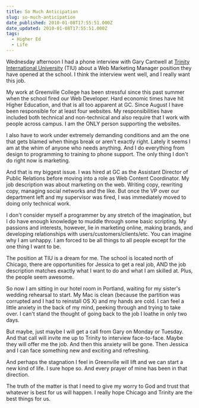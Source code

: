 ```yaml
---
title: So Much Anticipation
slug: so-much-anticipation
date_published: 2010-01-08T17:55:51.000Z
date_updated: 2010-01-08T17:55:51.000Z
tags:
  - Higher Ed
  - Life
---
```


Wednesday afternoon I had a phone interview with Gary Cantwell at [Trinity International University](http://www.tiu.edu) (TIU) about a Web Marketing Manager position they have opened at the school. I think the interview went well, and I really want this job.

My work at Greenville College has been stressful since this past summer when the school fired our Web Developer. Hard economic times have hit Higher Education, and that is all too apparent at GC. Since August I have been responsible for at least four websites. My responsibilities have included both technical and non-technical and also require that I work with people across campus. I am the ONLY person supporting the websites.

I also have to work under extremely demanding conditions and am the one that gets blamed when things break or aren't exactly right. Lately it seems I am at the whim of anyone who needs anything. And I do everything from design to programming to training to phone support. The only thing I don't do right now is marketing.

And that is my biggest issue. I was hired at GC as the Assistant Director of Public Relations before moving into a role as Web Content Coordinator. My job description was about marketing on the web. Writing copy, rewriting copy, managing social networks and the like. But once the VP over our department left and my supervisor was fired, I was immediately moved to doing only technical work.

I don't consider myself a programmer by any stretch of the imagination, but I do have enough knowledge to muddle through some basic scripting. My passions and interests, however, lie in marketing online, making brands, and developing relationships with users/customers/clients/etc. You can imagine why I am unhappy. I am forced to be all things to all people except for the one thing I want to be.

The position at TIU is a dream for me. The school is located north of Chicago, there are opportunities for Jessica to get a real job, AND the job description matches exactly what I want to do and what I am skilled at. Plus, the people seem awesome.

So now I am sitting in our hotel room in Portland, waiting for my sister's wedding rehearsal to start. My Mac is clean (because the partition was corrupted and I had to reinstall OS X) and my hands are cold. I can feel a little anxiety in the back of my mind, peeking through and trying to take over. I can't stand the thought of going back to the job I loathe in only two days.

But maybe, just maybe I will get a call from Gary on Monday or Tuesday. And that call will invite me up to Trinity to interview face-to-face. Maybe they will offer me the job. And then this anxiety will be gone. Then Jessica and I can face something new and exciting and refreshing.

And perhaps the stagnation I feel in Greenville will lift and we can start a new kind of life. I sure hope so. And every prayer of mine has been in that direction.

The truth of the matter is that I need to give my worry to God and trust that whatever is best for us will happen. I really hope Chicago and Trinity are the best things for us.
